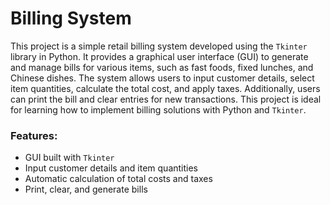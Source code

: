 <h1>Billing System</h1>
This project is a simple retail billing system developed using the <code>Tkinter</code> library in Python. It provides a graphical user interface (GUI) to generate and manage bills for various items, such as fast foods, fixed lunches, and Chinese dishes. The system allows users to input customer details, select item quantities, calculate the total cost, and apply taxes. Additionally, users can print the bill and clear entries for new transactions. This project is ideal for learning how to implement billing solutions with Python and <code>Tkinter</code>.

<h3>Features:</h3>
<ul>
<li>GUI built with <code>Tkinter</code></li>
<li>Input customer details and item quantities</li>
<li>Automatic calculation of total costs and taxes</li>
<li>Print, clear, and generate bills</li>
</ul>

<img src=''>
